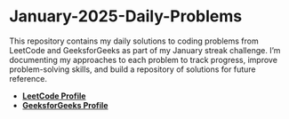 # January-2025-Daily-Problems
This repository contains my daily solutions to coding problems from LeetCode and GeeksforGeeks as part of my January streak challenge. I’m documenting my approaches to each problem to track progress, improve problem-solving skills, and build a repository of solutions for future reference.

- **[LeetCode Profile](https://leetcode.com/u/dsuryaprakash89/)**
- **[GeeksforGeeks Profile](https://www.geeksforgeeks.org/user/dsp8980/)**
  
